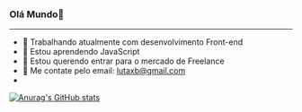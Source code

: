 ### Olá Mundo👋

<hr>

- 🔭 Trabalhando atualmente com desenvolvimento Front-end
- 🌱 Estou aprendendo JavaScript
- 👯 Estou querendo entrar para o mercado de Freelance
- 💬 Me contate pelo email: lutaxb@gmail.com
- 
[![Anurag's GitHub stats](https://github-readme-stats.vercel.app/api?Wellington-Lucas=anuraghazra)](https://github.com/anuraghazra/github-readme-stats)
